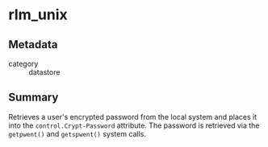 # rlm_unix
## Metadata
<dl>
  <dt>category</dt><dd>datastore</dd>
</dl>

## Summary
Retrieves a user's encrypted password from the local system and places it into the ``control.Crypt-Password`` attribute.
The password is retrieved via the ``getpwent()`` and ``getspwent()`` system calls.
